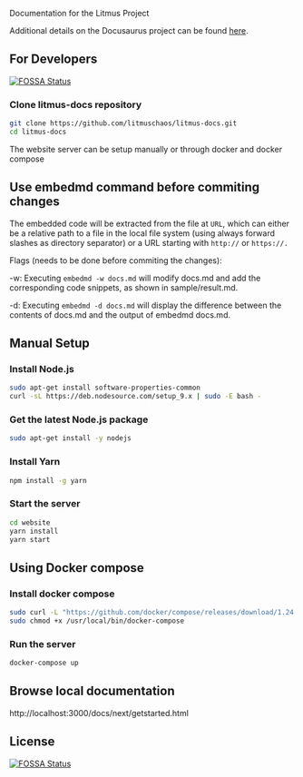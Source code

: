 Documentation for the Litmus Project

Additional details on the Docusaurus project can be found [here](https://docusaurus.io/docs/en/installation.html).

## For Developers
[![FOSSA Status](https://app.fossa.io/api/projects/git%2Bgithub.com%2Flitmuschaos%2Flitmus-docs.svg?type=shield)](https://app.fossa.io/projects/git%2Bgithub.com%2Flitmuschaos%2Flitmus-docs?ref=badge_shield)


### Clone litmus-docs repository

```bash
git clone https://github.com/litmuschaos/litmus-docs.git
cd litmus-docs
```

The website server can be setup manually or through docker and docker compose

## Use embedmd command before commiting changes

The embedded code will be extracted from the file at `URL`, which can either be a relative path to a file in the local file system (using always forward slashes as directory separator) or a URL starting with `http://` or `https://.`

 Flags (needs to be done before commiting the changes): 

-w: Executing `embedmd -w docs.md` will modify docs.md and add the corresponding code snippets, as shown in sample/result.md.

-d: Executing `embedmd -d docs.md` will display the difference between the contents of docs.md and the output of embedmd docs.md.


## Manual Setup

### Install Node.js

```bash
sudo apt-get install software-properties-common
curl -sL https://deb.nodesource.com/setup_9.x | sudo -E bash -
```

### Get the latest Node.js package

```bash
sudo apt-get install -y nodejs
```

### Install Yarn

```bash
npm install -g yarn
```

### Start the server

```bash
cd website
yarn install
yarn start
```

## Using Docker compose

### Install docker compose

```bash
sudo curl -L "https://github.com/docker/compose/releases/download/1.24.1/docker-compose-$(uname -s)-$(uname -m)" -o /usr/local/bin/docker-compose
sudo chmod +x /usr/local/bin/docker-compose
```

### Run the server

```bash
docker-compose up
```


## Browse local documentation
http://localhost:3000/docs/next/getstarted.html



## License
[![FOSSA Status](https://app.fossa.io/api/projects/git%2Bgithub.com%2Flitmuschaos%2Flitmus-docs.svg?type=large)](https://app.fossa.io/projects/git%2Bgithub.com%2Flitmuschaos%2Flitmus-docs?ref=badge_large)